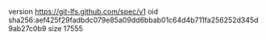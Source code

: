 version https://git-lfs.github.com/spec/v1
oid sha256:aef425f29fadbdc079e85a09dd6bbab01c64d4b711fa256252d345d9ab27c0b9
size 17555
